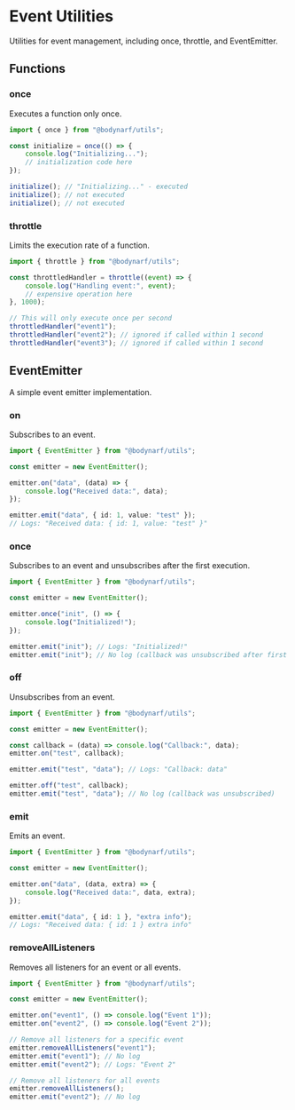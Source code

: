 # Event Utilities

Utilities for event management, including once, throttle, and EventEmitter.

## Functions

### once

Executes a function only once.

```typescript
import { once } from "@bodynarf/utils";

const initialize = once(() => {
    console.log("Initializing...");
    // initialization code here
});

initialize(); // "Initializing..." - executed
initialize(); // not executed
initialize(); // not executed
```

### throttle

Limits the execution rate of a function.

```typescript
import { throttle } from "@bodynarf/utils";

const throttledHandler = throttle((event) => {
    console.log("Handling event:", event);
    // expensive operation here
}, 1000);

// This will only execute once per second
throttledHandler("event1");
throttledHandler("event2"); // ignored if called within 1 second
throttledHandler("event3"); // ignored if called within 1 second
```

## EventEmitter

A simple event emitter implementation.

### on

Subscribes to an event.

```typescript
import { EventEmitter } from "@bodynarf/utils";

const emitter = new EventEmitter();

emitter.on("data", (data) => {
    console.log("Received data:", data);
});

emitter.emit("data", { id: 1, value: "test" });
// Logs: "Received data: { id: 1, value: "test" }"
```

### once

Subscribes to an event and unsubscribes after the first execution.

```typescript
import { EventEmitter } from "@bodynarf/utils";

const emitter = new EventEmitter();

emitter.once("init", () => {
    console.log("Initialized!");
});

emitter.emit("init"); // Logs: "Initialized!"
emitter.emit("init"); // No log (callback was unsubscribed after first execution)
```

### off

Unsubscribes from an event.

```typescript
import { EventEmitter } from "@bodynarf/utils";

const emitter = new EventEmitter();

const callback = (data) => console.log("Callback:", data);
emitter.on("test", callback);

emitter.emit("test", "data"); // Logs: "Callback: data"

emitter.off("test", callback);
emitter.emit("test", "data"); // No log (callback was unsubscribed)
```

### emit

Emits an event.

```typescript
import { EventEmitter } from "@bodynarf/utils";

const emitter = new EventEmitter();

emitter.on("data", (data, extra) => {
    console.log("Received data:", data, extra);
});

emitter.emit("data", { id: 1 }, "extra info");
// Logs: "Received data: { id: 1 } extra info"
```

### removeAllListeners

Removes all listeners for an event or all events.

```typescript
import { EventEmitter } from "@bodynarf/utils";

const emitter = new EventEmitter();

emitter.on("event1", () => console.log("Event 1"));
emitter.on("event2", () => console.log("Event 2"));

// Remove all listeners for a specific event
emitter.removeAllListeners("event1");
emitter.emit("event1"); // No log
emitter.emit("event2"); // Logs: "Event 2"

// Remove all listeners for all events
emitter.removeAllListeners();
emitter.emit("event2"); // No log
